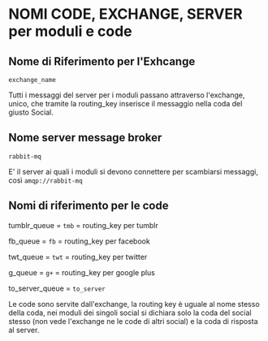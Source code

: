 # NOMI CODE, EXCHANGE, SERVER per moduli e code

## Nome di Riferimento per l'Exhcange 

`exchange_name`

Tutti i messaggi del server per i moduli passano attraverso l'exchange, unico, che tramite la routing_key inserisce 
il messaggio nella coda del giusto Social. 


## Nome server message broker

`rabbit-mq`

E' il server ai quali i moduli si devono connettere per scambiarsi messaggi, così `amqp://rabbit-mq`


## Nomi di riferimento per le code

tumblr_queue = `tmb` = routing_key per tumblr

fb_queue = `fb` = routing_key per facebook

twt_queue = `twt` = routing_key per twitter

g_queue = `g+` = routing_key per google plus

to_server_queue = `to_server`

Le code sono servite dall'exchange, la routing key è uguale al nome stesso della coda, nei moduli dei singoli social si 
dichiara solo la coda del social stesso (non vede l'exchange ne le code di altri social) e la coda di risposta al server.









